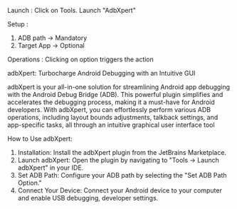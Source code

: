 Launch : 
Click on Tools. Launch "AdbXpert"

Setup : 
1. ADB path -> Mandatory
2. Target App -> Optional

Operations : 
Clicking on option triggers the action


<!-- Plugin description -->

adbXpert: Turbocharge Android Debugging with an Intuitive GUI

adbXpert is your all-in-one solution for streamlining Android app debugging with the Android Debug Bridge (ADB).
This powerful plugin simplifies and accelerates the debugging process, making it a must-have for Android developers.
With adbXpert, you can effortlessly perform various ADB operations, including layout bounds adjustments, talkback settings, and app-specific tasks, all through an intuitive graphical user interface tool

How to Use adbXpert:
1. Installation: Install the adbXpert plugin from the JetBrains Marketplace.
2. Launch adbXpert: Open the plugin by navigating to "Tools -> Launch adbXpert" in your IDE.
3. Set ADB Path: Configure your ADB path by selecting the "Set ADB Path Option."
4. Connect Your Device: Connect your Android device to your computer and enable USB debugging, developer settings.

<!-- Plugin description end -->